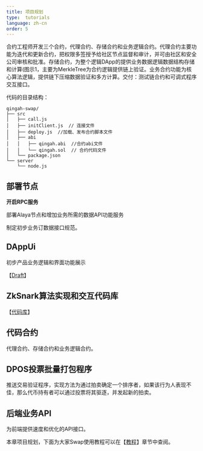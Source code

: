 ```yaml
---
title: 项目规划
type:  tutorials
language: zh-cn
order: 5
---
```


合约工程师开发三个合约，代理合约、存储合约和业务逻辑合约。代理合约主要功能为迭代和更新合约，把权限多签授予给社区节点监督和审计，并可由社区和安全公司审核和批准。存储合约，为整个逻辑DApp的提供业务数据逻辑数据结构存储和计算(图示1，主要为MerkleTree为合约逻辑提供链上验证。业务合约功能为核心算法逻辑，提供链下压缩数据验证和多方计算。交付：测试链合约和可调式程序交互接口。 

代码的目录结构：

```
qingah-swap/
├── src
│   ├── call.js  
│   ├── initClient.js  // 连接文件
│   ├── deploy.js  //加载、发布合约脚本文件
│   ├── abi
│   │   ├── qingah.abi  //合约abi文件
│   │   └── qingah.sol  // 合约代码文件
│   └── package.json
└── server
    └── node.js
```

## 部署节点

**开启RPC服务**

部署Alaya节点和增加业务所需的数据API功能服务

制定初步业务订数据接口规范。

## DAppUi

初步产品业务逻辑和界面功能展示

【[Draft](../ui/introduction.html#UI-设计)】

## ZkSnark算法实现和交互代码库

【[代码库](http://github.com/qingah/zkroll)】

## 代码合约

代理合约、存储合约和业务逻辑合约。

## DPOS投票批量打包程序

推送交易验证程序，实现方法为通过拍卖确定一个排序者，如果该行为人表现不佳，那么代币持有者可以通过投票将其驱逐，并发起新的拍卖。

## 后端业务API

为前端提供速度和优化的API接口。

本章项目规划，下面为大家Swap使用教程可以在【[教程](./tutorials-instructions.html)】章节中查阅。

